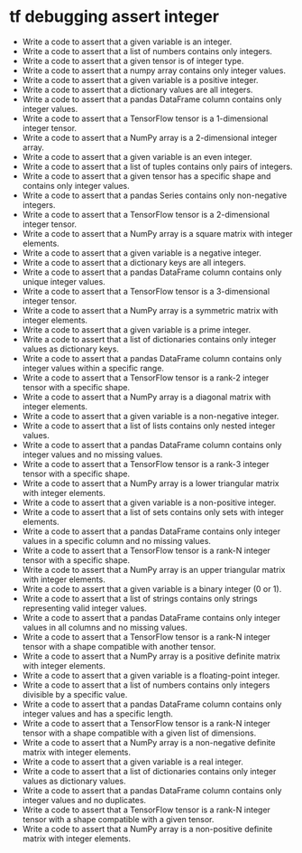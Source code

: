 # tf debugging assert integer

- Write a code to assert that a given variable is an integer.
- Write a code to assert that a list of numbers contains only integers.
- Write a code to assert that a given tensor is of integer type.
- Write a code to assert that a numpy array contains only integer values.
- Write a code to assert that a given variable is a positive integer.
- Write a code to assert that a dictionary values are all integers.
- Write a code to assert that a pandas DataFrame column contains only integer values.
- Write a code to assert that a TensorFlow tensor is a 1-dimensional integer tensor.
- Write a code to assert that a NumPy array is a 2-dimensional integer array.
- Write a code to assert that a given variable is an even integer.
- Write a code to assert that a list of tuples contains only pairs of integers.
- Write a code to assert that a given tensor has a specific shape and contains only integer values.
- Write a code to assert that a pandas Series contains only non-negative integers.
- Write a code to assert that a TensorFlow tensor is a 2-dimensional integer tensor.
- Write a code to assert that a NumPy array is a square matrix with integer elements.
- Write a code to assert that a given variable is a negative integer.
- Write a code to assert that a dictionary keys are all integers.
- Write a code to assert that a pandas DataFrame column contains only unique integer values.
- Write a code to assert that a TensorFlow tensor is a 3-dimensional integer tensor.
- Write a code to assert that a NumPy array is a symmetric matrix with integer elements.
- Write a code to assert that a given variable is a prime integer.
- Write a code to assert that a list of dictionaries contains only integer values as dictionary keys.
- Write a code to assert that a pandas DataFrame column contains only integer values within a specific range.
- Write a code to assert that a TensorFlow tensor is a rank-2 integer tensor with a specific shape.
- Write a code to assert that a NumPy array is a diagonal matrix with integer elements.
- Write a code to assert that a given variable is a non-negative integer.
- Write a code to assert that a list of lists contains only nested integer values.
- Write a code to assert that a pandas DataFrame column contains only integer values and no missing values.
- Write a code to assert that a TensorFlow tensor is a rank-3 integer tensor with a specific shape.
- Write a code to assert that a NumPy array is a lower triangular matrix with integer elements.
- Write a code to assert that a given variable is a non-positive integer.
- Write a code to assert that a list of sets contains only sets with integer elements.
- Write a code to assert that a pandas DataFrame contains only integer values in a specific column and no missing values.
- Write a code to assert that a TensorFlow tensor is a rank-N integer tensor with a specific shape.
- Write a code to assert that a NumPy array is an upper triangular matrix with integer elements.
- Write a code to assert that a given variable is a binary integer (0 or 1).
- Write a code to assert that a list of strings contains only strings representing valid integer values.
- Write a code to assert that a pandas DataFrame contains only integer values in all columns and no missing values.
- Write a code to assert that a TensorFlow tensor is a rank-N integer tensor with a shape compatible with another tensor.
- Write a code to assert that a NumPy array is a positive definite matrix with integer elements.
- Write a code to assert that a given variable is a floating-point integer.
- Write a code to assert that a list of numbers contains only integers divisible by a specific value.
- Write a code to assert that a pandas DataFrame column contains only integer values and has a specific length.
- Write a code to assert that a TensorFlow tensor is a rank-N integer tensor with a shape compatible with a given list of dimensions.
- Write a code to assert that a NumPy array is a non-negative definite matrix with integer elements.
- Write a code to assert that a given variable is a real integer.
- Write a code to assert that a list of dictionaries contains only integer values as dictionary values.
- Write a code to assert that a pandas DataFrame column contains only integer values and no duplicates.
- Write a code to assert that a TensorFlow tensor is a rank-N integer tensor with a shape compatible with a given tensor.
- Write a code to assert that a NumPy array is a non-positive definite matrix with integer elements.